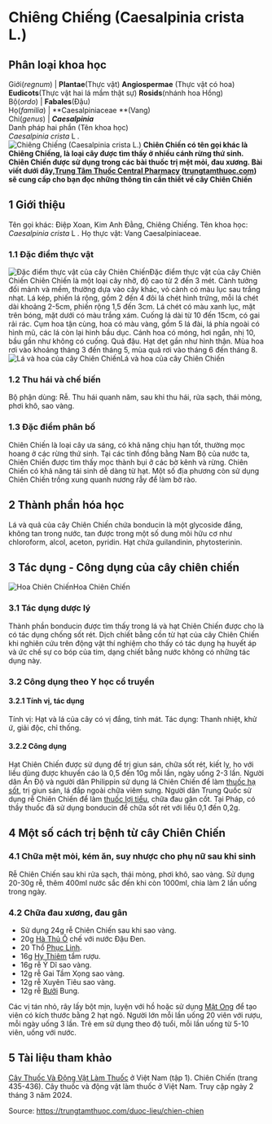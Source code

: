 # Chiêng Chiếng (Caesalpinia crista L.)

Phân loại khoa học  
---  
Giới(_regnum_) |  **Plantae**(Thực vật) **Angiospermae** (Thực vật có hoa) **Eudicots**(Thực vật hai lá mầm thật sự) **Rosids**(nhánh hoa Hồng)  
Bộ(_ordo_) | **Fabales**(Đậu)  
Họ(_familia_) | **Caesalpiniaceae **(Vang)  
Chi(_genus_) | **_Caesalpinia_**  
Danh pháp hai phần (Tên khoa học)  
_Caesalpinia crista_ L _._  
![Chiêng Chiếng \(Caesalpinia crista L.\)](https://trungtamthuoc.com/images/others/cay-chien-chien-0427.jpg)
**Chiên Chiến có tên gọi khác là Chiêng Chiếng, là loại cây được tìm thấy ở nhiều cánh rừng thứ sinh. Chiên Chiến được sử dụng trong các bài thuốc trị mệt mỏi, đau xương. Bài viết dưới đây,[Trung Tâm Thuốc Central Pharmacy](https://trungtamthuoc.com/ "Trung Tâm Thuốc Central Pharmacy") ([trungtamthuoc.com](https://trungtamthuoc.com/ "trungtamthuoc.com")) sẽ cung cấp cho bạn đọc những thông tin cần thiết về cây Chiên Chiến**
##  1 Giới thiệu
Tên gọi khác: Điệp Xoan, Kim Anh Đằng, Chiêng Chiếng.
Tên khoa học: _Caesalpinia crista_ L _._
Họ thực vật: Vang Caesalpiniaceae.
### 1.1 Đặc điểm thực vật
![Đặc điểm thực vật của cây Chiên Chiến](https://trungtamthuoc.com/images/item/cay-chien-chien-0.jpg)Đặc điểm thực vật của cây Chiên Chiến
Chiên Chiến là một loại cây nhỡ, độ cao từ 2 đến 3 mét.
Cành tưởng đối mảnh và mềm, thường dựa vào cây khác, vỏ cành có màu lục sau trắng nhạt.
Lá kép, phiến lá rộng, gồm 2 đến 4 đôi lá chét hình trứng, mỗi lá chét dài khoảng 2-5cm, phiến rộng 1,5 đến 3cm.
Lá chét có màu xanh lục, mặt trên bóng, mặt dưới có màu trắng xám.
Cuống lá dài từ 10 đến 15cm, có gai rải rác.
Cụm hoa tận cùng, hoa có màu vàng, gồm 5 lá đài, lá phía ngoài có hình mũ, các lá còn lại hình bầu dục.
Cánh hoa có móng, hơi ngắn, nhị 10, bầu gần như không có cuống.
Quả đậu.
Hạt dẹt gần như hình thận.
Mùa hoa rơi vào khoảng tháng 3 đến tháng 5, mùa quả rơi vào tháng 6 đến tháng 8.
![Lá và hoa của cây Chiên Chiến](https://trungtamthuoc.com/images/item/cay-chien-chien-1.jpg)Lá và hoa của cây Chiên Chiến
### 1.2 Thu hái và chế biến
Bộ phận dùng: Rễ.
Thu hái quanh năm, sau khi thu hái, rửa sạch, thái mỏng, phơi khô, sao vàng.
### 1.3 Đặc điểm phân bố
Chiên Chiến là loại cây ưa sáng, có khả năng chịu hạn tốt, thường mọc hoang ở các rừng thứ sinh.
Tại các tỉnh đồng bằng Nam Bộ của nước ta, Chiên Chiến được tìm thấy mọc thành bụi ở các bờ kênh và rừng.
Chiên Chiến có khả năng tái sinh dễ dàng từ hạt.
Một số địa phương còn sử dụng Chiên Chiến trồng xung quanh nương rẫy để làm bờ rào.
##  2 Thành phần hóa học
Lá và quả của cây Chiên Chiến chứa bonducin là một glycoside đắng, không tan trong nước, tan được trong một số dung môi hữu cơ như chloroform, alcol, aceton, pyridin.
Hạt chứa guilandinin, phytosterinin.
##  3 Tác dụng - Công dụng của cây chiên chiến
![Hoa Chiên Chiến](https://trungtamthuoc.com/images/item/cay-chien-chien-2.jpg)Hoa Chiên Chiến
### 3.1 Tác dụng dược lý
Thành phần bonducin được tìm thấy trong lá và hạt Chiên Chiến được cho là có tác dụng chống sốt rét.
Dịch chiết bằng cồn từ hạt của cây Chiên Chiến khi nghiên cứu trên động vật thí nghiệm cho thấy có tác dụng hạ huyết áp và ức chế sự co bóp của tim, dạng chiết bằng nước không có những tác dụng này.
### 3.2 Công dụng theo Y học cổ truyền
#### 3.2.1 Tính vị, tác dụng
Tính vị: Hạt và lá của cây có vị đắng, tính mát.
Tác dụng: Thanh nhiệt, khử ứ, giải độc, chỉ thống.
#### 3.2.2 Công dụng
Hạt Chiên Chiến được sử dụng để trị giun sán, chữa sốt rét, kiết lỵ, ho với liều dùng được khuyến cáo là 0,5 đến 10g mỗi lần, ngày uống 2-3 lần.
Người dân Ấn Độ và người dân Philippin sử dụng lá Chiên Chiến để làm [thuốc hạ sốt](https://trungtamthuoc.com/bai-viet/top-15-thuoc-ha-sot-thong-dung-duoc-bac-si-khuyen-dung "thuốc hạ sốt"), trị giun sán, lá đắp ngoài chữa viêm sưng.
Người dân Trung Quốc sử dụng rễ Chiên Chiến để làm [thuốc lợi tiểu](https://trungtamthuoc.com/bai-viet/duoc-ly-thuoc-loi-tieu-dai-cuong-va-cac-thuoc-cu-the "thuốc lợi tiểu"), chữa đau gân cốt.
Tại Pháp, có thầy thuốc đã sử dụng bonducin để chữa sốt rét với liều 0,1 đến 0,2g.
##  4 Một số cách trị bệnh từ cây Chiên Chiến
### 4.1 Chữa mệt mỏi, kém ăn, suy nhược cho phụ nữ sau khi sinh
Rễ Chiên Chiến sau khi rửa sạch, thái mỏng, phơi khô, sao vàng.
Sử dụng 20-30g rễ, thêm 400ml nước sắc đến khi còn 1000ml, chia làm 2 lần uống trong ngày.
### 4.2 Chữa đau xương, đau gân
  * Sử dụng 24g rễ Chiên Chiến sau khi sao vàng.
  * 20g [Hà Thủ Ô](https://trungtamthuoc.com/duoc-lieu/ha-thu-o "Hà Thủ Ô") chế với nước Đậu Đen.
  * 20 Thổ [Phục Linh](https://trungtamthuoc.com/hoat-chat/phuc-linh "Phục Linh").
  * 16g [Hy Thiêm](https://trungtamthuoc.com/hoat-chat/hy-thiem "Hy Thiêm") tẩm rượu.
  * 16g rễ Ý Dĩ sao vàng.
  * 12g rễ Gai Tầm Xọng sao vàng.
  * 12g rễ Xuyên Tiêu sao vàng.
  * 12g rễ [Bưởi](https://trungtamthuoc.com/duoc-lieu/buoi-50 "Bưởi") Bung.


Các vị tán nhỏ, rây lấy bột mịn, luyện với hồ hoặc sử dụng [Mật Ong](https://trungtamthuoc.com/hoat-chat/mat-ong "Mật Ong") để tạo viên có kích thước bằng 2 hạt ngô.
Người lớn mỗi lần uống 20 viên với rượu, mỗi ngày uống 3 lần.
Trẻ em sử dụng theo độ tuổi, mỗi lần uống từ 5-10 viên, uống với nước.
##  5 Tài liệu tham khảo
[Cây Thuốc Và Động Vật Làm Thuốc](https://trungtamthuoc.com/bai-viet/doc-online-va-tai-mien-phi-pdf-sach-cay-thuoc-va-dong-vat-lam-thuoc-o-viet-nam "Cây Thuốc Và Động Vật Làm Thuốc") ở Việt Nam (tập 1). Chiên Chiến (trang 435-436). Cây thuốc và động vật làm thuốc ở Việt Nam. Truy cập ngày 2 tháng 3 năm 2024.


Source: https://trungtamthuoc.com/duoc-lieu/chien-chien